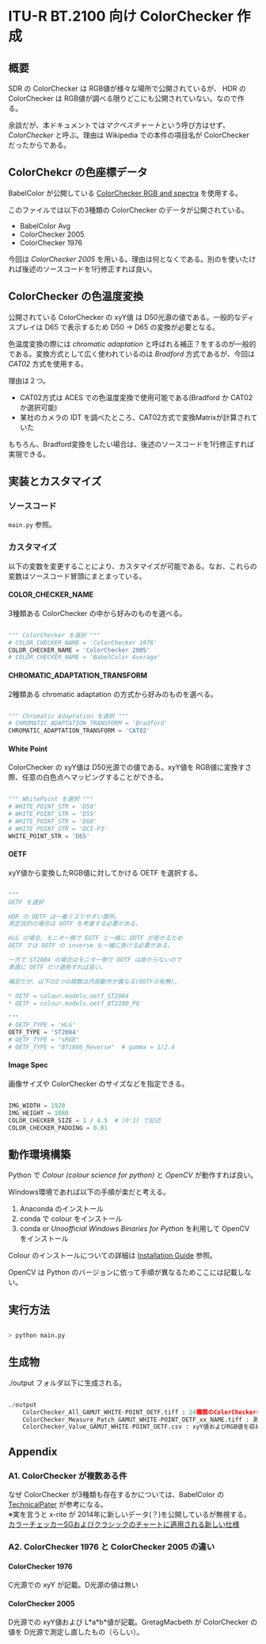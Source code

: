 # ITU-R BT.2100 向け ColorChecker 作成

## 概要

SDR の ColorChecker は RGB値が様々な場所で公開されているが、
HDR の ColorChecker は RGB値が調べる限りどこにも公開されていない。なので作る。

余談だが、本ドキュメントでは*マクベスチャート*という呼び方はせず、*ColorChecker* と呼ぶ。理由は Wikipedia での本件の項目名が ColorChecker だったからである。

## ColorChekcr の色座標データ

BabelColor が公開している [ColorChecker RGB and spectra](http://www.babelcolor.com/download/ColorChecker_RGB_and_spectra.xls) を使用する。

このファイルでは以下の3種類の ColorChecker のデータが公開されている。

* BabelColor Avg
* ColorChecker 2005
* ColorChecker 1976

今回は *ColorChecker 2005* を用いる。理由は何となくである。別のを使いたければ後述のソースコードを1行修正すれば良い。

## ColorChecker の色温度変換

公開されている ColorChecker の xyY値 は D50光源の値である。一般的なディスプレイは D65 で表示するため D50 → D65 の変換が必要となる。

色温度変換の際には *chromatic adaptation* と呼ばれる補正？をするのが一般的である。変換方式として広く使われているのは *Bradford* 方式であるが、今回は *CAT02* 方式を使用する。

理由は２つ。

* CAT02方式は ACES での色温度変換で使用可能である(Bradford か CAT02 か選択可能)
* 某社のカメラの IDT を調べたところ、CAT02方式で変換Matrixが計算されていた

もちろん、Bradford変換をしたい場合は、後述のソースコードを1行修正すれば実現できる。

## 実装とカスタマイズ

### ソースコード

```main.py``` 参照。

### カスタマイズ

以下の変数を変更することにより、カスタマイズが可能である。なお、これらの変数はソースコード冒頭にまとまっている。

#### COLOR_CHECKER_NAME

3種類ある ColorChecker の中から好みのものを選べる。

```python

""" ColorChecker を選択 """
# COLOR_CHECKER_NAME = 'ColorChecker 1976'
COLOR_CHECKER_NAME = 'ColorChecker 2005'
# COLOR_CHECKER_NAME = 'BabelColor Average'

```

#### CHROMATIC_ADAPTATION_TRANSFORM

2種類ある chromatic adaptation の方式から好みのものを選べる。

```python

""" Chromatic Adaptation を選択 """
# CHROMATIC_ADAPTATION_TRANSFORM = 'Bradford'
CHROMATIC_ADAPTATION_TRANSFORM = 'CAT02'

```

#### White Point

ColorChecker の xyY値は D50光源での値である。xyY値を RGB値に変換すさ際、任意の白色点へマッピングすることができる。

```python

""" WhitePoint を選択 """
# WHITE_POINT_STR = 'D50'
# WHITE_POINT_STR = 'D55'
# WHITE_POINT_STR = 'D60'
# WHITE_POINT_STR = 'DCI-P3'
WHITE_POINT_STR = 'D65'

```

#### OETF

xyY値から変換したRGB値に対してかける OETF を選択する。

```python

"""
OETF を選択

HDR の OETF は一番ミスりやすい箇所。
測定目的の場合は OOTF を考慮する必要がある。

HLG の場合、モニター側で EOTF と一緒に OOTF が掛かるため
OETF では OOTF の inverse も一緒に掛ける必要がある。

一方で ST2084 の場合はモニター側で OOTF は掛からないので
素直に OETF だけ適用すれば良い。

補足だが、以下の2つの関数は内部動作が異なる(OOTFの有無)。

* OETF = colour.models.oetf_ST2084
* OETF = colour.models.oetf_BT2100_PQ

"""
# OETF_TYPE = 'HLG'
OETF_TYPE = 'ST2084'
# OETF_TYPE = "sRGB"
# OETF_TYPE = "BT1886_Reverse"  # gamma = 1/2.4

```

#### Image Spec

画像サイズや ColorChecker のサイズなどを指定できる。

```python

IMG_WIDTH = 1920
IMG_HEIGHT = 1080
COLOR_CHECKER_SIZE = 1 / 4.5  # [0:1] で記述
COLOR_CHECKER_PADDING = 0.01

```

## 動作環境構築

Python で *Colour (colour science for python)* と *OpenCV* が動作すれば良い。

Windows環境であれば以下の手順が楽だと考える。

1. Anaconda のインストール
2. conda で colour をインストール
3. conda or *Unoofficial Windows Binaries for Python* を利用して OpenCV をインストール

Colour のインストールについての詳細は [Installation Guide](http://colour-science.org/installation-guide/) 参照。

OpenCV は Python のバージョンに依って手順が異なるためここには記載しない。

## 実行方法

```bash

> python main.py

```

## 生成物

./output フォルダ以下に生成される。

```python

./output
    ColorChecker_All_GAMUT_WHITE-POINT_OETF.tiff : 24種類のColorCheckerを1枚の画像に収めたもの
    ColorChecker_Measure_Patch_GAMUT_WHITE-POINT_OETF_xx_NAME.tiff : 測定用パッチ
    ColorChecker_Value_GAMUT_WHITE-POINT_OETF.csv : xyY値およびRGB値を収めたCSVファイル

```

## Appendix

### A1. ColorChecker が複数ある件

なぜ ColorChecker が3種類も存在するかについては、BabelColor の [TechnicalPater](https://pdfs.semanticscholar.org/0e03/251ad1e6d3c3fb9cb0b1f9754351a959e065.pdf) が参考になる。</br>
※実を言うと x-rite が 2014年に新しいデータ(？)を公開しているが無視する。</br>
[カラーチェッカーSGおよびクラシックのチャートに適用される新しい仕様](http://xritephoto.com/ph_product_overview.aspx?ID=938&Action=Support&SupportID=5884)

### A2. ColorChecker 1976 と ColorChecker 2005 の違い

#### ColorChecker 1976

C光源での xyY が記載。D光源の値は無い

#### ColorChecker 2005

D光源での xyY値および L\*a\*b\*値が記載。GretagMacbeth が ColorChecker の値を D光源で測定し直したもの（らしい）。
